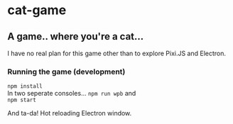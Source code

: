 # cat-game

## A game.. where you're a cat...
I have no real plan for this game other than to explore Pixi.JS and Electron.

### Running the game (development)
`npm install`  
In two seperate consoles...
`npm run wpb` and  
`npm start`  

And ta-da! Hot reloading Electron window.